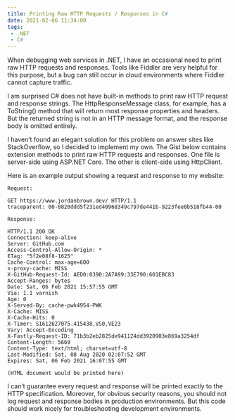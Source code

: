 ```yaml
---
title: Printing Raw HTTP Requests / Responses in C#
date: 2021-02-06 11:34:00
tags:
 - .NET
 - C#
---
```


When debugging web services in .NET, I have an occasional need to print raw HTTP requests and responses. Tools like Fiddler are very helpful for this purpose, but a bug can still occur in cloud environments where Fiddler cannot capture traffic.

I am surprised C# does not have built-in methods to print raw HTTP request and response strings. The HttpResponseMessage class, for example, has a ToString() method that will return most response properties and headers. But the returned string is not in an HTTP message format, and the response body is omitted entirely.

I haven’t found an elegant solution for this problem on answer sites like StackOverflow, so I decided to implement my own. The Gist below contains extension methods to print raw HTTP requests and responses. One file is server-side using ASP.NET Core. The other is client-side using HttpClient.

<script src="https://gist.github.com/jdbrowndev/15d00435d9ce87f2c4040448be3d01ce.js"></script>

Here is an example output showing a request and response to my website:

```
Request:

GET https://www.jordanbrown.dev/ HTTP/1.1
traceparent: 00-0820ddd5f231ed40968349c797de441b-9223fee0b518fb44-00

Response:

HTTP/1.1 200 OK
Connection: keep-alive
Server: GitHub.com
Access-Control-Allow-Origin: *
ETag: "5f2e08f8-1625"
Cache-Control: max-age=600
x-proxy-cache: MISS
X-GitHub-Request-Id: AED0:0390:2A7A99:33E790:601EBC83
Accept-Ranges: bytes
Date: Sat, 06 Feb 2021 15:57:55 GMT
Via: 1.1 varnish
Age: 0
X-Served-By: cache-pwk4954-PWK
X-Cache: MISS
X-Cache-Hits: 0
X-Timer: S1612627075.415438,VS0,VE23
Vary: Accept-Encoding
X-Fastly-Request-ID: 71b3b2eb2825de941124dd3920903e869a3254df
Content-Length: 5669
Content-Type: text/html; charset=utf-8
Last-Modified: Sat, 08 Aug 2020 02:07:52 GMT
Expires: Sat, 06 Feb 2021 16:07:55 GMT

(HTML document would be printed here)
```

I can’t guarantee every request and response will be printed exactly to the HTTP specification. Moreover, for obvious security reasons, you should not log request and response bodies in production environments. But this code should work nicely for troubleshooting development environments.